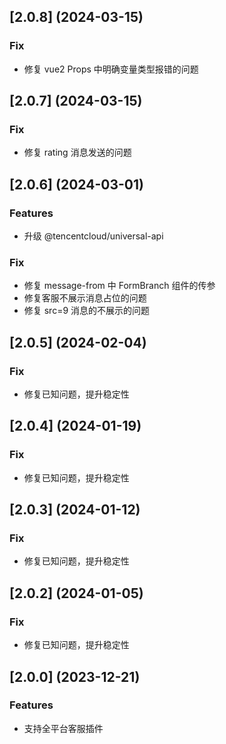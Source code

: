 ## [2.0.8] (2024-03-15)

### Fix
- 修复 vue2 Props 中明确变量类型报错的问题

## [2.0.7] (2024-03-15)

### Fix
- 修复 rating 消息发送的问题

## [2.0.6] (2024-03-01)
### Features
- 升级 @tencentcloud/universal-api

### Fix
- 修复 message-from 中 FormBranch 组件的传参
- 修复客服不展示消息占位的问题
- 修复 src=9 消息的不展示的问题

## [2.0.5] (2024-02-04)

### Fix

- 修复已知问题，提升稳定性

## [2.0.4] (2024-01-19)

### Fix

- 修复已知问题，提升稳定性

## [2.0.3] (2024-01-12)

### Fix

- 修复已知问题，提升稳定性

## [2.0.2] (2024-01-05)

### Fix

- 修复已知问题，提升稳定性

## [2.0.0] (2023-12-21)

### Features

- 支持全平台客服插件
